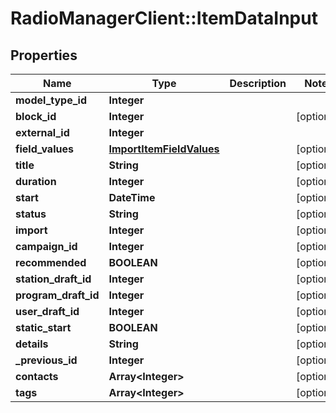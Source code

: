 # RadioManagerClient::ItemDataInput

## Properties
Name | Type | Description | Notes
------------ | ------------- | ------------- | -------------
**model_type_id** | **Integer** |  | 
**block_id** | **Integer** |  | [optional] 
**external_id** | **Integer** |  | 
**field_values** | [**ImportItemFieldValues**](ImportItemFieldValues.md) |  | [optional] 
**title** | **String** |  | [optional] 
**duration** | **Integer** |  | [optional] 
**start** | **DateTime** |  | [optional] 
**status** | **String** |  | [optional] 
**import** | **Integer** |  | [optional] 
**campaign_id** | **Integer** |  | [optional] 
**recommended** | **BOOLEAN** |  | [optional] 
**station_draft_id** | **Integer** |  | [optional] 
**program_draft_id** | **Integer** |  | [optional] 
**user_draft_id** | **Integer** |  | [optional] 
**static_start** | **BOOLEAN** |  | [optional] 
**details** | **String** |  | [optional] 
**_previous_id** | **Integer** |  | [optional] 
**contacts** | **Array&lt;Integer&gt;** |  | [optional] 
**tags** | **Array&lt;Integer&gt;** |  | [optional] 


